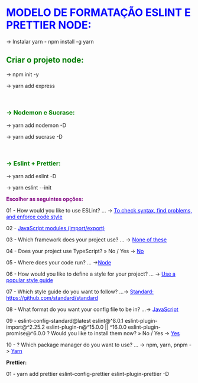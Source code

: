 <h1 style="color:blue;font-weight:bold">MODELO DE FORMATAÇÃO ESLINT E PRETTIER NODE:</h1>

<p>-> Instalar yarn - npm install -g yarn</p>

<h2 style="color:green;font-weight:bold">Criar o projeto node:</h2>
<p>-> npm init -y</p>
<p>-> yarn add express</p><br>

<h3 style="color:green;font-weight:bold">-> Nodemon e Sucrase:</h3>
<p>-> yarn add nodemon -D</p>
<p>-> yarn add sucrase -D</p><br>

<h3 style="color:green;font-weight:bold">-> Eslint + Prettier: </h3>
<p>-> yarn add eslint -D</p>
<p>-> yarn eslint --init</p>
<p style="color:purple;font-weight:bold">Escolher as seguintes opções:</p>
<p>01 - How would you like to use ESLint? ...   -> <span style="color:blue;text-decoration:underline">To check syntax, find problems, and enforce code style</span></p>
<p>02 - <span style="color:blue;text-decoration:underline">JavaScript modules (import/export)</span></p>
<p>03 - Which framework does your project use? ...  -> <span style="color:blue;text-decoration:underline">None of these</span></p>
<p>04 - Does your project use TypeScript? » No / Yes -> <span style="color:blue;text-decoration:underline">No</span></p>
<p>05 - Where does your code run? ... -><span style="color:blue;text-decoration:underline">Node</span></p>
<p>06 - How would you like to define a style for your project? ... -> <span style="color:blue;text-decoration:underline"> Use a popular style guide</span></p>
<p>07 -  Which style guide do you want to follow? ...-> <span style="color:blue;text-decoration:underline">Standard: https://github.com/standard/standard</span></p>
<p>08 - What format do you want your config file to be in? ...-> <span style="color:blue;text-decoration:underline">JavaScript</span></p>
<p>09 - eslint-config-standard@latest eslint@^8.0.1 eslint-plugin-import@^2.25.2 eslint-plugin-n@^15.0.0 || ^16.0.0  eslint-plugin-promise@^6.0.0
? Would you like to install them now? » No / Yes -> <span style="color:blue;text-decoration:underline">Yes</span></p>
<p>10 - ? Which package manager do you want to use? ... -> npm, yarn, pnpm -> <span style="color:blue;text-decoration:underline">Yarn</span></p>

<p><strong>Prettier:</strong></p>
<p>01 - yarn add prettier eslint-config-prettier eslint-plugin-prettier -D </p>
<p></p>
<p></p>
<p></p>
<p></p>
<p></p>
<p></p>


